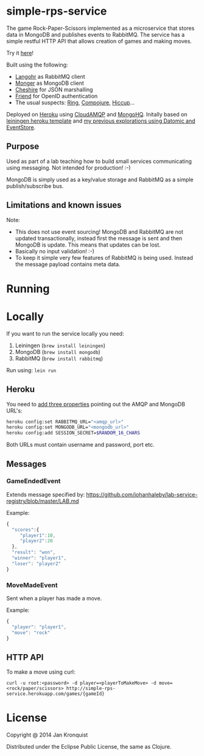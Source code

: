 # simple-rps-service

The game Rock-Paper-Scissors implemented as a microservice that stores data in MongoDB and publishes events to RabbitMQ. The service has a simple restful HTTP API that allows creation of games and making moves.

Try it [here](http://simple-rps-service.herokuapp.com/)!

Built using the following:

* [Langohr](http://clojurerabbitmq.info/) as RabbitMQ client
* [Monger](http://clojuremongodb.info/) as MongoDB client
* [Cheshire](https://github.com/dakrone/cheshire) for JSON marshalling
* [Friend](https://github.com/cemerick/friend) for OpenID authentication
* The usual suspects: [Ring](https://github.com/ring-clojure/ring), [Compojure](https://github.com/weavejester/compojure), [Hiccup](https://github.com/weavejester/hiccup)...

Deployed on [Heroku](http://heroku.com) using [CloudAMQP](http://www.cloudamqp.com/) and [MongoHQ](http://www.mongohq.com/). Initally based on [leiningen heroku template](https://github.com/technomancy/lein-heroku) and [my previous explorations using Datomic and EventStore](https://github.com/jankronquist/rock-paper-scissors-in-clojure).

## Purpose

Used as part of a lab teaching how to build small services communicating using messaging. Not intended for production! :-)

MongoDB is simply used as a key/value storage and RabbitMQ as a simple publish/subscribe bus. 

## Limitations and known issues

Note: 

* This does not use event sourcing! MongoDB and RabbitMQ are not updated transactionally, instead first the message is sent and then MongoDB is update. This means that updates can be lost.
* Basically no input validation! :-)
* To keep it simple very few features of RabbitMQ is being used. Instead the message payload contains meta data.

# Running

# Locally

If you want to run the service locally you need:

1. Leiningen (`brew install leiningen`)
2. MongoDB (`brew install mongodb`)
3. RabbitMQ (`brew install rabbitmq`)

Run using: `lein run`

## Heroku

You need to [add three properties](https://toolbelt.heroku.com/) pointing out the AMQP and MongoDB URL's:

```bash
heroku config:set RABBITMQ_URL="<amqp_url>"
heroku config:set MONGODB_URL="<mongodb_url>"
heroku config:add SESSION_SECRET=$RANDOM_16_CHARS
```

Both URLs must contain username and password, port etc.

## Messages

### GameEndedEvent

Extends message specified by: https://github.com/johanhaleby/lab-service-registry/blob/master/LAB.md

Example:
```javascript
{
  "scores":{
     "player1":10,
     "player2":20
  },
  "result": "won",
  "winner": "player1",
  "loser": "player2"
}
```

### MoveMadeEvent

Sent when a player has made a move.

Example:
```javascript
{
  "player": "player1",
  "move": "rock"
}
```

## HTTP API

To make a move using curl:

	curl -u root:<password> -d player=<playerToMakeMove> -d move=<rock/paper/scissors> http://simple-rps-service.herokuapp.com/games/{gameId}

# License

Copyright @ 2014 Jan Kronquist

Distributed under the Eclipse Public License, the same as Clojure.
